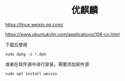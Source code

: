 <h1 align="center">优麒麟</h1>






https://linux.weixin.qq.com/

https://www.ubuntukylin.com/applications/106-cn.html



下载后使用

```shell
sudo dpkg -i *.deb
```





或者在软件源中进行安装，需要添加软件源

```shell
sudo apt install weixin
```



